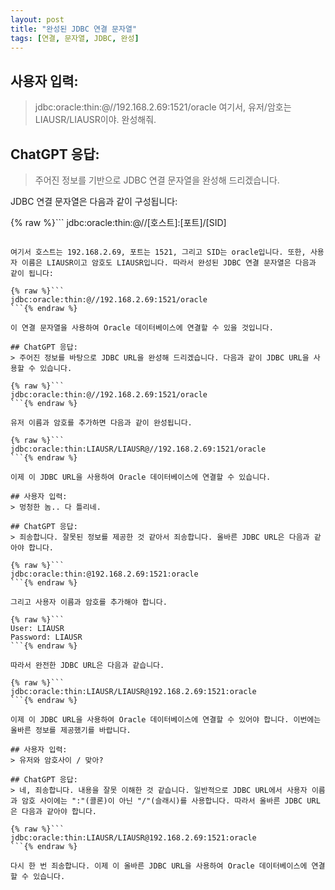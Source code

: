 ```yaml
---
layout: post
title: "완성된 JDBC 연결 문자열"
tags: [연결, 문자열, JDBC, 완성]
---
```


## 사용자 입력:
> jdbc:oracle:thin:@//192.168.2.69:1521/oracle 여기서, 유저/암호는 LIAUSR/LIAUSR이야. 완성해줘.

## ChatGPT 응답:
> 주어진 정보를 기반으로 JDBC 연결 문자열을 완성해 드리겠습니다.

JDBC 연결 문자열은 다음과 같이 구성됩니다:

{% raw %}```
jdbc:oracle:thin:@//[호스트]:[포트]/[SID]
```{% endraw %}

여기서 호스트는 192.168.2.69, 포트는 1521, 그리고 SID는 oracle입니다. 또한, 사용자 이름은 LIAUSR이고 암호도 LIAUSR입니다. 따라서 완성된 JDBC 연결 문자열은 다음과 같이 됩니다:

{% raw %}```
jdbc:oracle:thin:@//192.168.2.69:1521/oracle
```{% endraw %}

이 연결 문자열을 사용하여 Oracle 데이터베이스에 연결할 수 있을 것입니다.

## ChatGPT 응답:
> 주어진 정보를 바탕으로 JDBC URL을 완성해 드리겠습니다. 다음과 같이 JDBC URL을 사용할 수 있습니다.

{% raw %}```
jdbc:oracle:thin:@//192.168.2.69:1521/oracle
```{% endraw %}

유저 이름과 암호를 추가하면 다음과 같이 완성됩니다.

{% raw %}```
jdbc:oracle:thin:LIAUSR/LIAUSR@//192.168.2.69:1521/oracle
```{% endraw %}

이제 이 JDBC URL을 사용하여 Oracle 데이터베이스에 연결할 수 있습니다.

## 사용자 입력:
> 멍청한 놈.. 다 틀리네.

## ChatGPT 응답:
> 죄송합니다. 잘못된 정보를 제공한 것 같아서 죄송합니다. 올바른 JDBC URL은 다음과 같아야 합니다.

{% raw %}```
jdbc:oracle:thin:@192.168.2.69:1521:oracle
```{% endraw %}

그리고 사용자 이름과 암호를 추가해야 합니다.

{% raw %}```
User: LIAUSR
Password: LIAUSR
```{% endraw %}

따라서 완전한 JDBC URL은 다음과 같습니다.

{% raw %}```
jdbc:oracle:thin:LIAUSR/LIAUSR@192.168.2.69:1521:oracle
```{% endraw %}

이제 이 JDBC URL을 사용하여 Oracle 데이터베이스에 연결할 수 있어야 합니다. 이번에는 올바른 정보를 제공했기를 바랍니다.

## 사용자 입력:
> 유저와 암호사이 / 맞아?

## ChatGPT 응답:
> 네, 죄송합니다. 내용을 잘못 이해한 것 같습니다. 일반적으로 JDBC URL에서 사용자 이름과 암호 사이에는 ":"(콜론)이 아닌 "/"(슬래시)를 사용합니다. 따라서 올바른 JDBC URL은 다음과 같아야 합니다.

{% raw %}```
jdbc:oracle:thin:LIAUSR/LIAUSR@192.168.2.69:1521:oracle
```{% endraw %}

다시 한 번 죄송합니다. 이제 이 올바른 JDBC URL을 사용하여 Oracle 데이터베이스에 연결할 수 있습니다.

